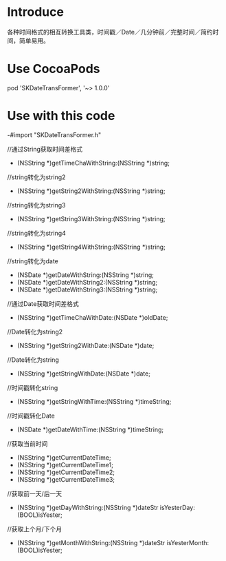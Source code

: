 # Introduce
各种时间格式的相互转换工具类，时间戳／Date／几分钟前／完整时间／简约时间，简单易用。

# Use CocoaPods
 pod 'SKDateTransFormer', '~> 1.0.0'
 
# Use with this code
 
-#import "SKDateTransFormer.h"

//通过String获取时间差格式
+ (NSString *)getTimeChaWithString:(NSString *)string;

//string转化为string2
+ (NSString *)getString2WithString:(NSString *)string;

//string转化为string3
+ (NSString *)getString3WithString:(NSString *)string;

//string转化为string4
+ (NSString *)getString4WithString:(NSString *)string;

//string转化为date
+ (NSDate *)getDateWithString:(NSString *)string;
+ (NSDate *)getDateWithString2:(NSString *)string;
+ (NSDate *)getDateWithString3:(NSString *)string;

//通过Date获取时间差格式
+ (NSString *)getTimeChaWithDate:(NSDate *)oldDate;

//Date转化为string2
+ (NSString *)getString2WithDate:(NSDate *)date;

//Date转化为string
+ (NSString *)getStringWithDate:(NSDate *)date;

//时间戳转化string
+ (NSString *)getStringWithTime:(NSString *)timeString;

//时间戳转化Date
+ (NSDate *)getDateWithTime:(NSString *)timeString;

//获取当前时间
+ (NSString *)getCurrentDateTime;
+ (NSString *)getCurrentDateTime1;
+ (NSString *)getCurrentDateTime2;
+ (NSString *)getCurrentDateTime3;

//获取前一天/后一天
+ (NSString *)getDayWithString:(NSString *)dateStr isYesterDay:(BOOL)isYester;

//获取上个月/下个月
+ (NSString *)getMonthWithString:(NSString *)dateStr isYesterMonth:(BOOL)isYester;
